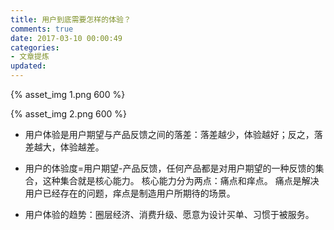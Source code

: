 ```yaml
---
title: 用户到底需要怎样的体验？
comments: true
date: 2017-03-10 00:00:49
categories:
- 文章提炼
updated:
---
```


{% asset_img 1.png 600 %}

{% asset_img 2.png 600 %}
<!-- more -->

- 用户体验是用户期望与产品反馈之间的落差：落差越少，体验越好；反之，落差越大，体验越差。

- 用户的体验度=用户期望-产品反馈，任何产品都是对用户期望的一种反馈的集合，这种集合就是核心能力。
核心能力分为两点：痛点和痒点。
痛点是解决用户已经存在的问题，痒点是制造用户所期待的场景。

- 用户体验的趋势：圈层经济、消费升级、愿意为设计买单、习惯于被服务。
